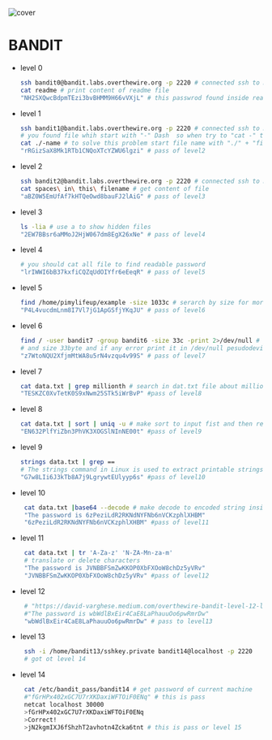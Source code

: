 ![cover](https://github.com/youssefshibl/overthewire_bandit_linux/assets/63800183/79bd2697-cb76-4ad7-8bae-03cc1205b570)

# BANDIT

+ level 0

   ``````bash
   ssh bandit0@bandit.labs.overthewire.org -p 2220 # connected ssh to machine with thsi user by password "bandit0"
   cat readme # print content of readme file 
   "NH2SXQwcBdpmTEzi3bvBHMM9H66vVXjL" # this passwrod found inside readme file pass of level1 
   ``````

+ level 1

  ``````bash
  ssh bandit1@bandit.labs.overthewire.org -p 2220 # connected ssh to machine with thsi user by password "bandit1"
  # you found file whih start with "-" Dash  so when try to "cat -" the command think that this "-" is option not file
  cat ./-name # to solve this problem start file name with "./" + "filename"
  "rRGizSaX8Mk1RTb1CNQoXTcYZWU6lgzi" # pass of level2
  ``````

+ level 2

  ``````bash
  ssh bandit2@bandit.labs.overthewire.org -p 2220 # connected ssh to machine with thsi user by password "bandit2"
  cat spaces\ in\ this\ filename # get content of file 
  "aBZ0W5EmUfAf7kHTQeOwd8bauFJ2lAiG" # pass of level3
  ``````

+ level 3

  `````bash
  ls -lia # use a to show hidden files
  "2EW7BBsr6aMMoJ2HjW067dm8EgX26xNe" # pass of level4
  `````

+ level 4

  ``````bash
  # you should cat all file to find readable password
  "lrIWWI6bB37kxfiCQZqUdOIYfr6eEeqR" # pass of level5
  ``````

+ level 5

  ``````bash
  find /home/pimylifeup/example -size 1033c # serarch by size for more "https://pimylifeup.com/find-command/#findbysize"
  "P4L4vucdmLnm8I7Vl7jG1ApGSfjYKqJU" # pass of level6
  ``````

+ level 6

  ``````bash
  find / -user bandit7 -group bandit6 -size 33c -print 2>/dev/null # get all file which has user bandit7 and group bandit6
  # and size 33byte and if any error print it in /dev/null pesudodevice
  "z7WtoNQU2XfjmMtWA8u5rN4vzqu4v99S" # pass of level7
  ``````

+ level 7

  ``````bash
  cat data.txt | grep millionth # search in dat.txt file about millionth word
  "TESKZC0XvTetK0S9xNwm25STk5iWrBvP" #pass of level8
  ``````

+ level 8

  ```bash
  cat data.txt | sort | uniq -u # make sort to input fist and then redirect to get uniq line
  "EN632PlfYiZbn3PhVK3XOGSlNInNE00t" #pass of level9
  ```

+ level 9

  ````bash
  strings data.txt | grep == 
  # The strings command in Linux is used to extract printable strings from a binary file
  "G7w8LIi6J3kTb8A7j9LgrywtEUlyyp6s" #pass of level10
  ````

+ level 10

  ````bash
   cat data.txt |base64 --decode # make decode to encoded string inside data.txt
   "The password is 6zPeziLdR2RKNdNYFNb6nVCKzphlXHBM"
   "6zPeziLdR2RKNdNYFNb6nVCKzphlXHBM" #pass of level11
  ````


+ level 11

  ````bash
   cat data.txt | tr 'A-Za-z' 'N-ZA-Mn-za-m'
   # translate or delete characters
   "The password is JVNBBFSmZwKKOP0XbFXOoW8chDz5yVRv"
   "JVNBBFSmZwKKOP0XbFXOoW8chDz5yVRv" #pass of level12
  ````

+ level 12

  ````bash
   # "https://david-varghese.medium.com/overthewire-bandit-level-12-level-13-2ec761a88907"
   #"The password is wbWdlBxEir4CaE8LaPhauuOo6pwRmrDw"
   "wbWdlBxEir4CaE8LaPhauuOo6pwRmrDw" # pass to level13
  ````  

+ level 13

  ````bash
   ssh -i /home/bandit13/sshkey.private bandit14@localhost -p 2220
   # got ot level 14
  ````  

+ level 14

  ````bash
   cat /etc/bandit_pass/bandit14 # get password of current machine 
   #"fGrHPx402xGC7U7rXKDaxiWFTOiF0ENq" # this is pass 
   netcat localhost 30000
   >fGrHPx402xGC7U7rXKDaxiWFTOiF0ENq
   >Correct!
   >jN2kgmIXJ6fShzhT2avhotn4Zcka6tnt # this is pass or level 15
  ````  



